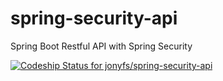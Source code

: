 # spring-security-api
Spring Boot Restful API with Spring Security


[ ![Codeship Status for jonyfs/spring-security-api](https://app.codeship.com/projects/a1bca930-85ff-0136-fc1c-2e31623451aa/status?branch=master)](https://app.codeship.com/projects/302435)